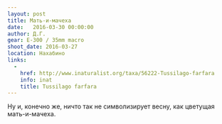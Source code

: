 ```yaml
---
layout: post
title: Мать-и-мачеха
date:   2016-03-30 00:00:00
author: Д.Г.
gear: E-300 / 35mm macro
shoot_date: 2016-03-27
location: Нахабино
links:
  -
    href: http://www.inaturalist.org/taxa/56222-Tussilago-farfara
    info: inat
    title: Tussilago farfara
---
```


Ну и, конечно же, ничто так не символизирует весну, как цветущая мать-и-мачеха.
